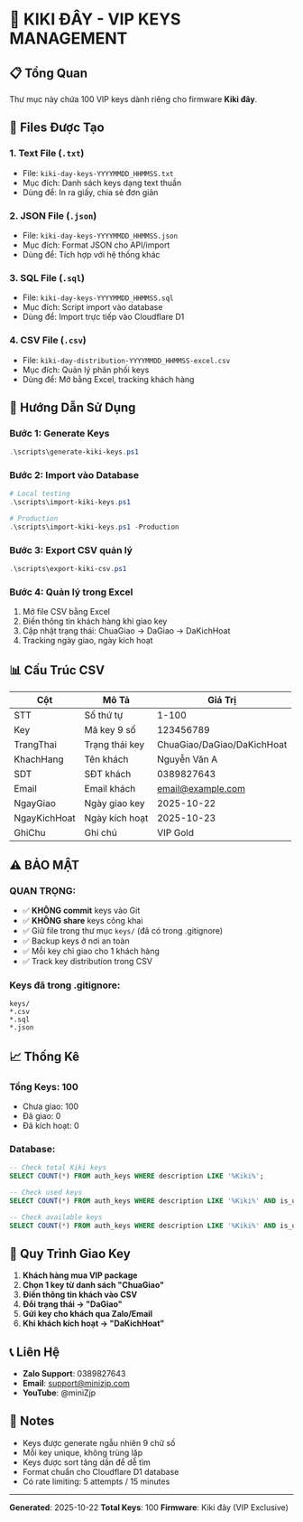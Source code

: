 # 🔑 KIKI ĐÂY - VIP KEYS MANAGEMENT

## 📋 Tổng Quan

Thư mục này chứa 100 VIP keys dành riêng cho firmware **Kiki đây**.

## 📁 Files Được Tạo

### 1. Text File (`.txt`)
- File: `kiki-day-keys-YYYYMMDD_HHMMSS.txt`
- Mục đích: Danh sách keys dạng text thuần
- Dùng để: In ra giấy, chia sẻ đơn giản

### 2. JSON File (`.json`)
- File: `kiki-day-keys-YYYYMMDD_HHMMSS.json`
- Mục đích: Format JSON cho API/import
- Dùng để: Tích hợp với hệ thống khác

### 3. SQL File (`.sql`)
- File: `kiki-day-keys-YYYYMMDD_HHMMSS.sql`
- Mục đích: Script import vào database
- Dùng để: Import trực tiếp vào Cloudflare D1

### 4. CSV File (`.csv`)
- File: `kiki-day-distribution-YYYYMMDD_HHMMSS-excel.csv`
- Mục đích: Quản lý phân phối keys
- Dùng để: Mở bằng Excel, tracking khách hàng

## 🚀 Hướng Dẫn Sử Dụng

### Bước 1: Generate Keys
```powershell
.\scripts\generate-kiki-keys.ps1
```

### Bước 2: Import vào Database
```powershell
# Local testing
.\scripts\import-kiki-keys.ps1

# Production
.\scripts\import-kiki-keys.ps1 -Production
```

### Bước 3: Export CSV quản lý
```powershell
.\scripts\export-kiki-csv.ps1
```

### Bước 4: Quản lý trong Excel
1. Mở file CSV bằng Excel
2. Điền thông tin khách hàng khi giao key
3. Cập nhật trạng thái: ChuaGiao → DaGiao → DaKichHoat
4. Tracking ngày giao, ngày kích hoạt

## 📊 Cấu Trúc CSV

| Cột | Mô Tả | Giá Trị |
|-----|-------|---------|
| STT | Số thứ tự | 1-100 |
| Key | Mã key 9 số | 123456789 |
| TrangThai | Trạng thái key | ChuaGiao/DaGiao/DaKichHoat |
| KhachHang | Tên khách | Nguyễn Văn A |
| SDT | SĐT khách | 0389827643 |
| Email | Email khách | email@example.com |
| NgayGiao | Ngày giao key | 2025-10-22 |
| NgayKichHoat | Ngày kích hoạt | 2025-10-23 |
| GhiChu | Ghi chú | VIP Gold |

## ⚠️ BẢO MẬT

### QUAN TRỌNG:
- ✅ **KHÔNG commit** keys vào Git
- ✅ **KHÔNG share** keys công khai
- ✅ Giữ file trong thư mục `keys/` (đã có trong .gitignore)
- ✅ Backup keys ở nơi an toàn
- ✅ Mỗi key chỉ giao cho 1 khách hàng
- ✅ Track key distribution trong CSV

### Keys đã trong .gitignore:
```gitignore
keys/
*.csv
*.sql
*.json
```

## 📈 Thống Kê

### Tổng Keys: 100
- Chưa giao: 100
- Đã giao: 0
- Đã kích hoạt: 0

### Database:
```sql
-- Check total Kiki keys
SELECT COUNT(*) FROM auth_keys WHERE description LIKE '%Kiki%';

-- Check used keys
SELECT COUNT(*) FROM auth_keys WHERE description LIKE '%Kiki%' AND is_used = 1;

-- Check available keys
SELECT COUNT(*) FROM auth_keys WHERE description LIKE '%Kiki%' AND is_used = 0;
```

## 🔄 Quy Trình Giao Key

1. **Khách hàng mua VIP package**
2. **Chọn 1 key từ danh sách "ChuaGiao"**
3. **Điền thông tin khách vào CSV**
4. **Đổi trạng thái → "DaGiao"**
5. **Gửi key cho khách qua Zalo/Email**
6. **Khi khách kích hoạt → "DaKichHoat"**

## 📞 Liên Hệ

- **Zalo Support**: 0389827643
- **Email**: support@minizjp.com
- **YouTube**: @miniZjp

## 📝 Notes

- Keys được generate ngẫu nhiên 9 chữ số
- Mỗi key unique, không trùng lặp
- Keys được sort tăng dần để dễ tìm
- Format chuẩn cho Cloudflare D1 database
- Có rate limiting: 5 attempts / 15 minutes

---

**Generated**: 2025-10-22
**Total Keys**: 100
**Firmware**: Kiki đây (VIP Exclusive)
